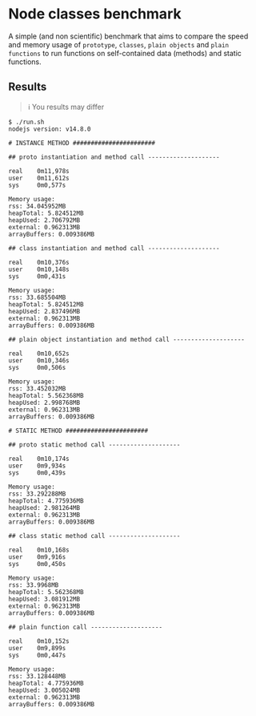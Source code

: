 # Node classes benchmark

A simple (and non scientific) benchmark that aims to compare the speed and memory usage of `prototype`, `classes`, `plain objects` and `plain functions` to run functions on self-contained data (methods) and static functions.

## Results

> ℹ️ You results may differ

```
$ ./run.sh 
nodejs version: v14.8.0

# INSTANCE METHOD #######################

## proto instantiation and method call --------------------

real    0m11,978s
user    0m11,612s
sys     0m0,577s

Memory usage:
rss: 34.045952MB
heapTotal: 5.824512MB
heapUsed: 2.706792MB
external: 0.962313MB
arrayBuffers: 0.009386MB

## class instantiation and method call --------------------

real    0m10,376s
user    0m10,148s
sys     0m0,431s

Memory usage:
rss: 33.685504MB
heapTotal: 5.824512MB
heapUsed: 2.837496MB
external: 0.962313MB
arrayBuffers: 0.009386MB

## plain object instantiation and method call --------------------

real    0m10,652s
user    0m10,346s
sys     0m0,506s

Memory usage:
rss: 33.452032MB
heapTotal: 5.562368MB
heapUsed: 2.998768MB
external: 0.962313MB
arrayBuffers: 0.009386MB

# STATIC METHOD #######################

## proto static method call --------------------

real    0m10,174s
user    0m9,934s
sys     0m0,439s

Memory usage:
rss: 33.292288MB
heapTotal: 4.775936MB
heapUsed: 2.981264MB
external: 0.962313MB
arrayBuffers: 0.009386MB

## class static method call --------------------

real    0m10,168s
user    0m9,916s
sys     0m0,450s

Memory usage:
rss: 33.9968MB
heapTotal: 5.562368MB
heapUsed: 3.081912MB
external: 0.962313MB
arrayBuffers: 0.009386MB

## plain function call --------------------

real    0m10,152s
user    0m9,899s
sys     0m0,447s

Memory usage:
rss: 33.128448MB
heapTotal: 4.775936MB
heapUsed: 3.005024MB
external: 0.962313MB
arrayBuffers: 0.009386MB
```